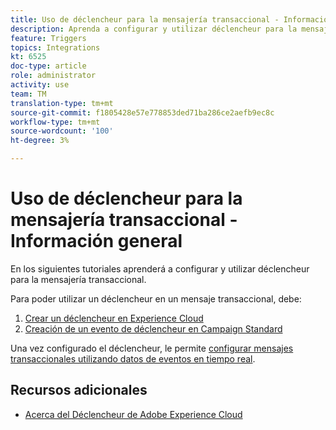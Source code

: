 ```yaml
---
title: Uso de déclencheur para la mensajería transaccional - Información general
description: Aprenda a configurar y utilizar déclencheur para la mensajería transaccional.
feature: Triggers
topics: Integrations
kt: 6525
doc-type: article
role: administrator
activity: use
team: TM
translation-type: tm+mt
source-git-commit: f1805428e57e778853ded71ba286ce2aefb9ec8c
workflow-type: tm+mt
source-wordcount: '100'
ht-degree: 3%

---
```



# Uso de déclencheur para la mensajería transaccional - Información general

En los siguientes tutoriales aprenderá a configurar y utilizar déclencheur para la mensajería transaccional.

Para poder utilizar un déclencheur en un mensaje transaccional, debe:

1. [Crear un déclencheur en Experience Cloud](/help/integrations/create-a-trigger-in-experience-cloud.md)
2. [Creación de un evento de déclencheur en Campaign Standard](/help/integrations/create-a-trigger-event.md)

Una vez configurado el déclencheur, le permite [configurar mensajes transaccionales utilizando datos de eventos en tiempo real](/help/integrations/configure-transactional-messages-using-realtime-event-data.md).

## Recursos adicionales

* [Acerca del Déclencheur de Adobe Experience Cloud](https://experienceleague.adobe.com/docs/campaign-standard/using/integrating-with-adobe-cloud/working-with-campaign-and-triggers/about-adobe-experience-cloud-triggers.html?lang=en#integrating-with-adobe-cloud)
